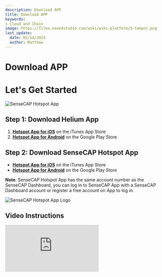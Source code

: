 ```yaml
---
description: Download APP
title: Download APP
keywords:
- Cloud and Chain
image: https://files.seeedstudio.com/wiki/wiki-platform/S-tempor.png
last_update:
  date: 02/14/2023
  author: Matthew
---
```


# Download APP


**Let's Get Started**
=====================

![SenseCAP Hotspot App](https://www.sensecapmx.com/wp-content/uploads/2022/07/sensecap-hotspot-app-1.png)

**Step 1: Download Helium App**
-------------------------------

1.  [**Hotspot App for iOS**](https://apps.apple.com/us/app/sensecap-hotspot/id1600051150) on the iTunes App Store
2.  [**Hotspot App for Android**](https://play.google.com/store/apps/details?id=com.sensecapmx.hotspot) on the Google Play Store

**Step 2: Download SenseCAP Hotspot App**
-----------------------------------------

*   ​[**Hotspot App for iOS**](https://apps.apple.com/us/app/sensecap-hotspot/id1600051150) on the iTunes App Store
*   ​[**Hotspot App for Android**](https://play.google.com/store/apps/details?id=com.sensecapmx.hotspot) on the Google Play Store

**Note**: SenseCAP Hotspot App has the same account number as the SenseCAP Dashboard, you can log in to SenseCAP App with a SenseCAP Dashboard account or register a free account on App to log in.

![SenseCAP Hotspot App Logo](https://www.sensecapmx.com/wp-content/uploads/2022/07/SenseCAP.png)

**Video Instructions**
----------------------

<iframe width={560} height={315} src="https://www.youtube.com/embed/VErL5YYujns" title="YouTube video player" frameBorder={0} allow="accelerometer; autoplay; clipboard-write; encrypted-media; gyroscope; picture-in-picture; web-share" allowFullScreen />

<iframe width={560} height={315} src="https://www.youtube.com/embed/raSvjQ7vip4" title="YouTube video player" frameBorder={0} allow="accelerometer; autoplay; clipboard-write; encrypted-media; gyroscope; picture-in-picture; web-share" allowFullScreen />

